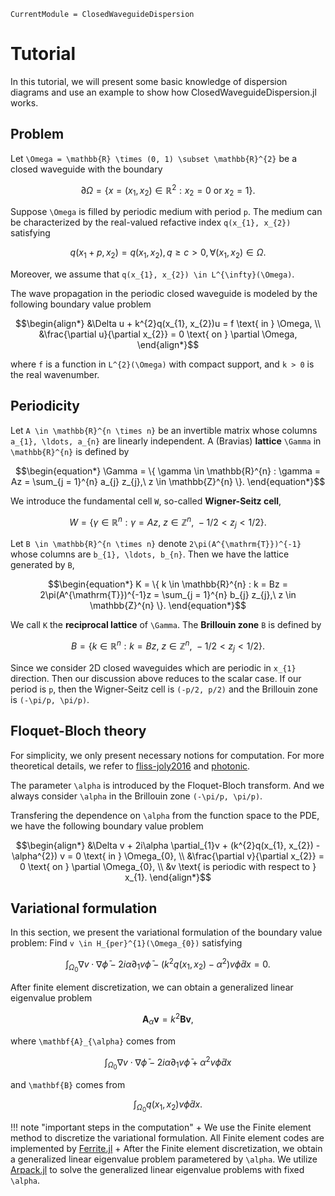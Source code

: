 ```@meta
CurrentModule = ClosedWaveguideDispersion
```

# Tutorial

In this tutorial, we will present some basic knowledge of dispersion diagrams and use an example to show how ClosedWaveguideDispersion.jl works.

## Problem

Let ``\Omega = \mathbb{R} \times (0, 1) \subset \mathbb{R}^{2}`` be a closed waveguide with the boundary
```math
\partial \Omega = \{x = (x_{1}, x_{2}) \in \mathbb{R}^{2} : x_{2} = 0 \text{ or } x_{2} = 1\}.
```
Suppose ``\Omega`` is filled by periodic medium with period ``p``. The medium can be characterized by the real-valued refactive index ``q(x_{1}, x_{2})`` satisfying
```math
q(x_{1} + p, x_{2}) = q(x_{1}, x_{2}), q \geqslant c > 0, \forall (x_{1}, x_{2}) \in \Omega.
```
Moreover, we assume that ``q(x_{1}, x_{2}) \in L^{\infty}(\Omega)``.

The wave propagation in the periodic closed waveguide is modeled by the following boundary value problem
```math
\begin{align*}
    &\Delta u + k^{2}q(x_{1}, x_{2})u = f \text{ in } \Omega, \\
    &\frac{\partial u}{\partial x_{2}} = 0 \text{ on } \partial \Omega,
\end{align*}
```
where ``f`` is a function in ``L^{2}(\Omega)`` with compact support, and ``k > 0`` is the real wavenumber.

## Periodicity

Let ``A \in \mathbb{R}^{n \times n}`` be an invertible matrix whose columns ``a_{1}, \ldots, a_{n}`` 
are linearly independent. A (Bravias) **lattice** ``\Gamma`` in ``\mathbb{R}^{n}`` is defined by
```math
\begin{equation*}
    \Gamma = \{ \gamma \in \mathbb{R}^{n} : \gamma = Az = \sum_{j = 1}^{n} a_{j} z_{j},\ z \in \mathbb{Z}^{n} \}.
\end{equation*}
```
We introduce the fundamental cell ``W``, so-called **Wigner-Seitz cell**, 
```math
\begin{equation*}
    W = \{ \gamma \in \mathbb{R}^{n} : \gamma = Az,\ z \in \mathbb{Z}^{n},\ -1/2 < z_{j} < 1/2 \}.
\end{equation*}
```

Let ``B \in \mathbb{R}^{n \times n}`` denote ``2\pi(A^{\mathrm{T}})^{-1}`` whose columns are 
``b_{1}, \ldots, b_{n}``. Then we have the lattice generated by ``B``,
```math
\begin{equation*}
    K = \{ k \in \mathbb{R}^{n} : k = Bz = 2\pi(A^{\mathrm{T}})^{-1}z = \sum_{j = 1}^{n} b_{j} z_{j},\ z \in \mathbb{Z}^{n} \}.
\end{equation*}
```
We call ``K`` the **reciprocal lattice** of ``\Gamma``. The **Brillouin zone** ``B`` is defined by
```math
\begin{equation*}
    B = \{ k \in \mathbb{R}^{n} : k = Bz,\ z \in \mathbb{Z}^{n},\ -1/2 < z_{j} < 1/2 \}.
\end{equation*}
```

Since we consider 2D closed waveguides which are periodic in ``x_{1}`` direction. Then our 
discussion above reduces to the scalar case. If our period is ``p``, then the Wigner-Seitz 
cell is ``(-p/2, p/2)`` and the Brillouin zone is ``(-\pi/p, \pi/p)``.

## Floquet-Bloch theory

For simplicity, we only present necessary notions for computation. For more theoretical details, we refer to [fliss-joly2016](@cite) and [photonic](@cite).

The parameter ``\alpha`` is introduced by the Floquet-Bloch transform. And we always consider ``\alpha`` in the Brillouin zone ``(-\pi/p, \pi/p)``.

Transfering the dependence on ``\alpha`` from the function space to the PDE, we have the following boundary value problem
```math
\begin{align*}
&\Delta v + 2i\alpha \partial_{1}v + (k^{2}q(x_{1}, x_{2}) - \alpha^{2}) v = 0 \text{ in } \Omega_{0}, \\
&\frac{\partial v}{\partial x_{2}} = 0 \text{ on } \partial \Omega_{0}, \\
&v \text{ is periodic with respect to } x_{1}.
\end{align*}
```

## Variational formulation

In this section, we present the variational formulation of the boundary value problem: Find ``v \in H_{per}^{1}(\Omega_{0})`` satisfying
```math
\int_{\Omega_{0}} \nabla v \cdot \nabla \bar{\phi} - 2i\alpha \partial_{1} v \bar{\phi} - (k^{2}q(x_{1}, x_{2}) - \alpha^{2}) v \bar{\phi} dx = 0.
```
After finite element discretization, we can obtain a generalized linear eigenvalue problem
```math
\mathbf{A}_{\alpha} \mathbf{v} = k^{2} \mathbf{B} \mathbf{v},
```
where ``\mathbf{A}_{\alpha}`` comes from
```math
\int_{\Omega_{0}} \nabla v \cdot \nabla \bar{\phi} - 2i\alpha \partial_{1} v \bar{\phi} + \alpha^{2} v \bar{\phi} dx 
```
and ``\mathbf{B}`` comes from
```math
\int_{\Omega_{0}} q(x_{1}, x_{2}) v \bar{\phi} dx.
```

!!! note "important steps in the computation"
    + We use the Finite element method to discretize the variational formulation. All Finite element codes are implemented by [Ferrite.jl](https://github.com/Ferrite-FEM/Ferrite.jl)
    + After the Finite element discretization, we obtain a generalized linear eigenvalue problem parametered by ``\alpha``. We utilize [Arpack.jl](https://github.com/JuliaLinearAlgebra/Arpack.jl) to solve the generalized linear eigenvalue problems with fixed ``\alpha``.